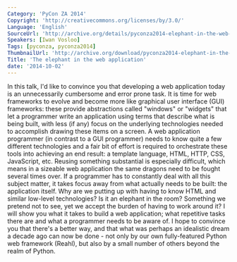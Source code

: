 ```yaml
---
Category: 'PyCon ZA 2014'
Copyright: 'http://creativecommons.org/licenses/by/3.0/'
Language: 'English'
SourceUrl: 'http://archive.org/details/pyconza2014-elephant-in-the-web-app'
Speakers: [Iwan Vosloo]
Tags: [pyconza, pyconza2014]
ThumbnailUrl: 'http://archive.org/download/pyconza2014-elephant-in-the-web-app/pyconza2014-elephant-in-the-web-app.thumbs/2%20A%20The%20elephant%20in%20the%20web%20application-_001410.jpg'
Title: 'The elephant in the web application'
date: '2014-10-02'
---
```

In this talk, I'd like to convince you that developing a web application today is an unnecessarily cumbersome and error prone task. It is time for web frameworks to evolve and become more like graphical user interface (GUI) frameworks: these provide abstractions called "windows" or "widgets" that let a programmer write an application using terms that describe what is being built, with less (if any) focus on the underlying technologies needed to accomplish drawing these items on a screen.
A web application programmer (in contrast to a GUI programmer) needs to know quite a few different technologies and a fair bit of effort is required to orchestrate these tools into achieving an end result: a template language, HTML, HTTP, CSS, JavaScript, etc. Reusing something substantial is especially difficult, which means in a sizeable web application the same dragons need to be fought several times over. If a programmer has to constantly deal with all this subject matter, it takes focus away from what actually needs to be built: the application itself.
Why are we putting up with having to know HTML and similar low-level technologies? Is it an elephant in the room? Something we pretend not to see, yet we accept the burden of having to work around it?
I will show you what it takes to build a web application; what repetitive tasks there are and what a programmer needs to be aware of. I hope to convince you that there's a better way, and that what was perhaps an idealistic dream a decade ago can now be done - not only by our own fully-featured Python web framework (Reahl), but also by a small number of others beyond the realm of Python.
